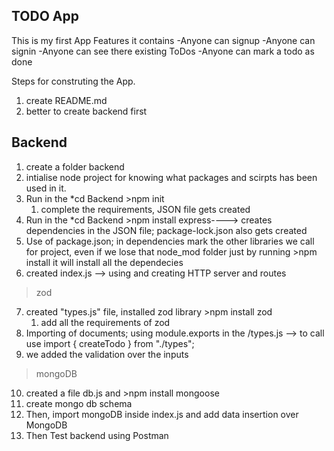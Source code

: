 ## TODO App

This is my first App
Features it contains
    -Anyone can signup
    -Anyone can signin
    -Anyone can see there existing ToDos
    -Anyone can mark a todo as done

Steps for construting the App.

1. create README.md
2. better to create backend first





## Backend
1. create a folder backend
2. intialise node project for knowing what packages and scirpts has been used in it.
3. Run in the *cd Backend >npm init
    1. complete the requirements, JSON file gets created
4. Run in the *cd Backend >npm install express----> creates dependencies in the JSON file; package-lock.json also gets created
5. Use of package.json; in dependencies mark the other libraries we call for project, even if we lose that node_mod folder just by running >npm install it will install all the dependecies
6. created index.js --> using and creating HTTP server and routes
>zod
7. created "types.js" file, installed zod library >npm install zod
    1. add all the requirements of zod
8. Importing of documents; using module.exports in the /types.js --> to call use import { createTodo } from "./types";
9. we added the validation over the inputs
>mongoDB
10. created a file db.js and >npm install mongoose
11. create mongo db schema
12. Then, import mongoDB inside index.js and add data insertion over MongoDB
13. Then Test backend using Postman
